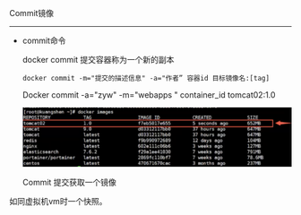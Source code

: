 Commit镜像

-----------------

- commit命令

  docker commit 提交容器称为一个新的副本

  ````shell
  docker commit -m="提交的描述信息" -a="作者” 容器id 目标镜像名:[tag]
  ````

  Docker commit -a="zyw" -m="webapps " container_id tomcat02:1.0

  <img src="imgs/截屏2021-06-09 下午5.10.59.png" style="zoom:67%;" />

  Commit 提交获取一个镜像

如同虚拟机vm时一个快照。